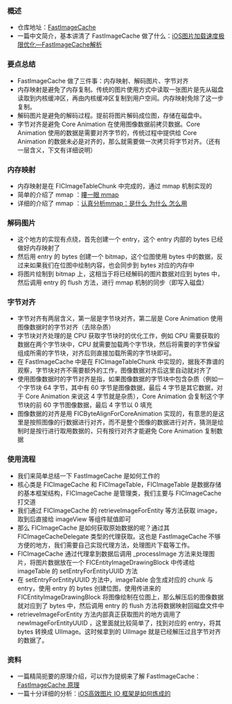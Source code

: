### 概述
* 仓库地址：[FastImageCache](https://github.com/path/FastImageCache#what-fast-image-cache-does)
* 一篇中文简介，基本讲清了 FastImageCache 做了什么：[iOS图片加载速度极限优化—FastImageCache解析](https://blog.cnbang.net/tech/2578/)


### 要点总结
* FastImageCache 做了三件事：内存映射、解码图片、字节对齐
* 内存映射是避免了内存复制。传统的图片使用方式中读取一张图片是先从磁盘读取到内核缓冲区，再由内核缓冲区复制到用户空间。内存映射免除了这一步复制。
* 解码图片是避免的解码过程。提前将图片解码成位图，存储在磁盘中。
* 字节对齐是避免 Core Animation 在使用图像数据前拷贝数据。Core Animation 使用的数据是需要对齐字节的，传统过程中提供给 Core Animation 的数据未必是对齐的，那么就需要做一次拷贝将字节对齐。（还有一层含义，下文有详细说明）

### 内存映射
* 内存映射是在 FICImageTableChunk 中完成的，通过 mmap 机制实现的
* 简单的介绍了 mmap ：[瞜一眼 mmap](https://everettjf.github.io/2018/09/01/mmap/)
* 详细的介绍了 mmap ：[认真分析mmap：是什么 为什么 怎么用](https://www.cnblogs.com/huxiao-tee/p/4660352.html)

### 解码图片
* 这个地方的实现有点绕，首先创建一个 entry，这个 entry 内部的 bytes 已经做好内存映射了
* 然后用 entry 的 bytes 创建一个 bitmap，这个位图使用 bytes 中的数据，反过来如果我们在位图中绘制内容，也会同步到 bytes 对应的内存中
* 将图片绘制到 bitmap 上，这相当于将已经解码的图片数据对应到 bytes 中，然后调用 entry 的 flush 方法，进行 mmap 机制的同步（即写入磁盘）

### 字节对齐
* 字节对齐有两层含义，第一层是字节块对齐，第二层是 Core Animation 使用图像数据时的字节对齐（去除杂质）
* 字节块对齐处理的是 CPU 获取字节块时的优化工作，例如 CPU 需要获取的数据在两个字节块中，CPU 就需要加载两个字节块，然后将需要的字节保留组成所需的字节块，对齐后则直接加载所需的字节块即可。
* 在 FastImageCache 中是在 FICImageTableChunk 中实现的，据我不靠谱的观察，字节块对齐不需要额外的工作，图像数据对齐后这里自动就对齐了
* 使用图像数据时的字节对齐是指，如果图像数据的字节块中包含杂质（例如一个字节块 64 字节，其中有 60 字节是图像数据，最后 4 字节是其它数据，对于 Core Animation 来说这 4 字节就是杂质），Core Animation 会复制这个字节块的前 60 字节图像数据，最后 4 字节以 0 填充
* 图像数据的对齐是用 FICByteAlignForCoreAnimation 实现的，有意思的是这里是按照图像的行数据进行对齐，而不是整个图像的数据进行对齐，猜测是绘制时是按行进行取用数据的，只有按行对齐才能避免 Core Animation 复制数据

### 使用流程
* 我们来简单总结一下 FastImageCache 是如何工作的
* 核心类是 FICImageCache 和 FICImageTable，FICImageTable 是数据存储的基本框架结构，FICImageCache 是管理类，我们主要与 FICImageCache 打交道
* 我们通过 FICImageCache 的 retrieveImageForEntity 等方法获取 image，取到后直接给 imageView 等组件赋值即可
* 那么 FICImageCache 是如何获取原始数据的呢？通过其 FICImageCacheDelegate 类型的代理获取。这也是 FastImageCache 不够方便的地方，我们需要自己实现代理方法，处理图片下载等工作。
* FICImageCache 通过代理拿到数据后调用 _processImage 方法来处理图片，将图片数据放在一个 FICEntityImageDrawingBlock 中传递给 imageTable 的 setEntryForEntityUUID 方法
* 在 setEntryForEntityUUID 方法中，imageTable 会生成对应的 chunk 与 entry，使用 entry 的 bytes 创建位图，使用传进来的 FICEntityImageDrawingBlock 将图像绘制在位图上，那么解压后的图像数据就对应到了 bytes 中，然后调用 entry 的 flush 方法将数据映射回磁盘文件中
* retrieveImageForEntity 方法内部真正获取图片的地方调用了 newImageForEntityUUID ，这里面就比较简单了，找到对应的 entry，将其 bytes 转换成 UIImage。这时候拿到的 UIImage 就是已经解压过且字节对齐的数据了。

### 资料
* 一篇精简扼要的原理介绍，可以作为提纲来了解 FastImageCache：[FastImageCache 原理](https://juejin.im/entry/5b9876ccf265da0ab41e3f50)
* 一篇十分详细的分析：[iOS高效图片 IO 框架是如何炼成的](https://simplecodesky.com/2018/04/10/ios-efficient-image-io/)





